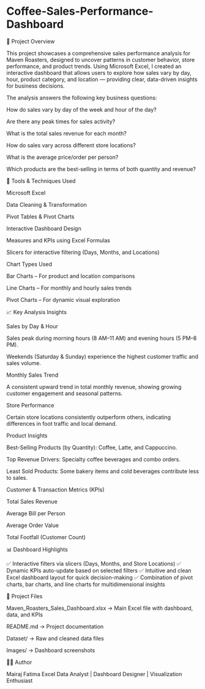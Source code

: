# Coffee-Sales-Performance-Dashboard
📘 Project Overview

This project showcases a comprehensive sales performance analysis for Maven Roasters, designed to uncover patterns in customer behavior, store performance, and product trends.
Using Microsoft Excel, I created an interactive dashboard that allows users to explore how sales vary by day, hour, product category, and location — providing clear, data-driven insights for business decisions.

The analysis answers the following key business questions:

How do sales vary by day of the week and hour of the day?

Are there any peak times for sales activity?

What is the total sales revenue for each month?

How do sales vary across different store locations?

What is the average price/order per person?

Which products are the best-selling in terms of both quantity and revenue?

🧰 Tools & Techniques Used

Microsoft Excel

Data Cleaning & Transformation

Pivot Tables & Pivot Charts

Interactive Dashboard Design

Measures and KPIs using Excel Formulas

Slicers for interactive filtering (Days, Months, and Locations)

Chart Types Used

Bar Charts – For product and location comparisons

Line Charts – For monthly and hourly sales trends

Pivot Charts – For dynamic visual exploration

📈 Key Analysis Insights

Sales by Day & Hour

Sales peak during morning hours (8 AM–11 AM) and evening hours (5 PM–8 PM).

Weekends (Saturday & Sunday) experience the highest customer traffic and sales volume.

Monthly Sales Trend

A consistent upward trend in total monthly revenue, showing growing customer engagement and seasonal patterns.

Store Performance

Certain store locations consistently outperform others, indicating differences in foot traffic and local demand.

Product Insights

Best-Selling Products (by Quantity): Coffee, Latte, and Cappuccino.

Top Revenue Drivers: Specialty coffee beverages and combo orders.

Least Sold Products: Some bakery items and cold beverages contribute less to sales.

Customer & Transaction Metrics (KPIs)

Total Sales Revenue

Average Bill per Person

Average Order Value

Total Footfall (Customer Count)

📊 Dashboard Highlights

✅ Interactive filters via slicers (Days, Months, and Store Locations)
✅ Dynamic KPIs auto-update based on selected filters
✅ Intuitive and clean Excel dashboard layout for quick decision-making
✅ Combination of pivot charts, bar charts, and line charts for multidimensional insights

📂 Project Files

Maven_Roasters_Sales_Dashboard.xlsx → Main Excel file with dashboard, data, and KPIs

README.md → Project documentation 

Dataset/ → Raw and cleaned data files 

Images/ → Dashboard screenshots 

👩‍💻 Author

Mairaj Fatima
Excel Data Analyst | Dashboard Designer | Visualization Enthusiast

